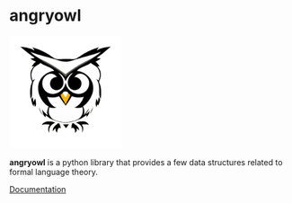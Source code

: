 # angryowl

<img src="./docs/source/_static/angryowl_logo.png" alt="logo" width="200"/>

**angryowl** is a python library that provides a few data structures related to formal language theory.

[Documentation](https://angryowl.readthedocs.io/en/latest/index.html#)
